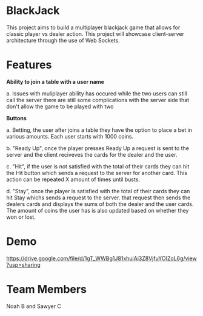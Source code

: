 # BlackJack
This project aims to build a multiplayer blackjack game that allows for classic player vs dealer
action. This project will showcase client-server architecture through the use of Web Sockets.
# Features
**Ability to join a table with a user name**

  a. Issues with muliplayer ability has occured while the two users can still call the server there
  are still some complications with the server side that don't allow the game to be played with two
  
**Buttons**

  a. Betting, the user after joins a table they have the option to place a bet in various amounts. Each user
  starts with 1000 coins.
  
  b. "Ready Up", once the player presses Ready Up a request is sent to the server and the client reciveves the cards
  for the dealer and the user.
  
  c. "Hit", if the user is not satisfied with the total of their cards they can hit the Hit button which sends a request
  to the server for another card. This action can be repeated X amount of times until busts.
  
  d. "Stay", once the player is satisfied with the total of their cards they can hit Stay whichs sends a request to the server.
  that request then sends the dealers cards and displays the sums of both the dealer and the user cards. The amount of coins the user 
  has is also updated based on whether they won or lost.
  
# Demo
https://drive.google.com/file/d/1gT_WWBg1J81xhuiAi3Z8VjfuYOIZoL6g/view?usp=sharing

# Team Members
Noah B and Sawyer C
